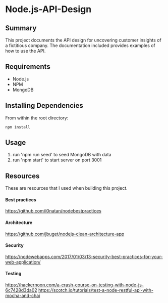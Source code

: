 # Node.js-API-Design

## Summary
This project documents the API design for uncovering customer insights of a fictitious company.
The documentation included provides examples of how to use the API.

## Requirements
- Node.js
- NPM
- MongoDB

## Installing Dependencies
From within the root directory:

```
npm install
```

## Usage
1. run 'npm run seed' to seed MongoDB with data
2. run 'npm start' to start server on port 3001

## Resources
These are resources that I used when building this project.

#### Best practices
https://github.com/i0natan/nodebestpractices

#### Architecture
https://github.com/jbuget/nodejs-clean-architecture-app

#### Security
https://nodewebapps.com/2017/01/03/13-security-best-practices-for-your-web-application/

#### Testing
https://hackernoon.com/a-crash-course-on-testing-with-node-js-6c7428d3da02
https://scotch.io/tutorials/test-a-node-restful-api-with-mocha-and-chai
